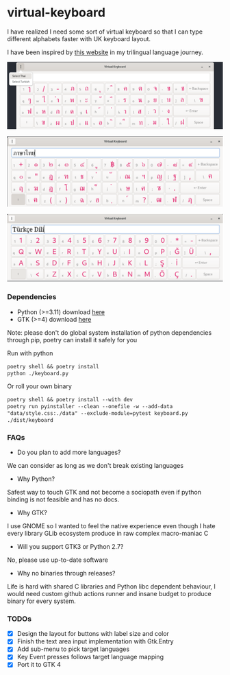 # virtual-keyboard

I have realized I need some sort of virtual keyboard so that I can type different alphabets faster with UK keyboard layout.

I have been inspired by [this website](https://www.branah.com/) in my trilingual language journey.

![screenshot](screenshots/screenshot.png)

![screenshot](screenshots/thai-screenshot.png)

![screenshot](screenshots/turkish-screenshot.png)

### Dependencies

- Python (>=3.11) download [here](https://www.python.org/downloads/)
- GTK (>=4) download [here](https://gnome.pages.gitlab.gnome.org/pygobject/getting_started.html)

Note: please don't do global system installation of python dependencies through pip, poetry can install it safely for you

Run with python

```shell
poetry shell && poetry install
python ./keyboard.py
```

Or roll your own binary

```shell
poetry shell && poetry install --with dev
poetry run pyinstaller --clean --onefile -w --add-data "data/style.css:./data" --exclude-module=pytest keyboard.py
./dist/keyboard
```

### FAQs

- Do you plan to add more languages?

We can consider as long as we don't break existing languages

- Why Python?

Safest way to touch GTK and not become a sociopath even if python binding is not feasible and has no docs. 

- Why GTK?

I use GNOME so I wanted to feel the native experience even though I hate every library GLib ecosystem produce in raw complex macro-maniac C

- Will you support GTK3 or Python 2.7?

No, please use up-to-date software

- Why no binaries through releases?

Life is hard with shared C libraries and Python libc dependent behaviour, I would need custom github actions runner and insane budget to produce binary for every system.

### TODOs

- [X] Design the layout for buttons with label size and color
- [X] Finish the text area input implementation with Gtk.Entry
- [X] Add sub-menu to pick target languages
- [X] Key Event presses follows target language mapping
- [X] Port it to GTK 4
